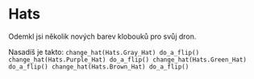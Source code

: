 # Hats

Odemkl jsi několik nových barev klobouků pro svůj dron.

Nasadíš je takto:
`change_hat(Hats.Gray_Hat)
do_a_flip()
change_hat(Hats.Purple_Hat)
do_a_flip()
change_hat(Hats.Green_Hat)
do_a_flip()
change_hat(Hats.Brown_Hat)
do_a_flip()`
